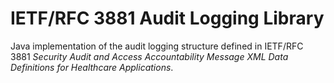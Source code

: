 IETF/RFC 3881 Audit Logging Library
===================================

Java implementation of the audit logging structure defined in IETF/RFC 3881
*Security Audit and Access Accountability Message XML Data Definitions for
Healthcare Applications*.
